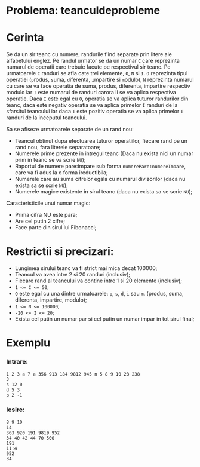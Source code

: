# Problema: teanculdeprobleme
# Cerinta

Se da un sir teanc cu numere, randurile fiind separate prin litere ale alfabetului englez. Pe randul urmator se da un numar `C` care reprezinta numarul de operatii care trebuie facute pe respectivul sir teanc. Pe urmatoarele `C` randuri se afla cate trei elemente, `O`, `N` si `I`. `O` reprezinta tipul operatiei (`p`rodus, `s`uma, `d`iferenta, `i`mpartire si `m`odulo), `N` reprezinta numarul cu care se va face operatia de suma, produs, diferenta, impartire respectiv modulo iar `I` este numarul de randuri carora li se va aplica respectiva operatie. Daca `I` este egal cu `0`, operatia se va aplica tuturor randurilor din teanc, daca este negativ operatia se va aplica primelor `I` randuri de la sfarsitul teancului iar daca `I` este pozitiv operatia se va aplica primelor `I` randuri de la inceputul teancului.

Sa se afiseze urmatoarele separate de un rand nou:
   - Teancul obtinut dupa efectuarea tuturor operatiilor, fiecare rand pe un rand nou, fara literele separatoare;
   - Numerele prime prezente in intregul teanc (Daca nu exista nici un numar prim in teanc se va scrie `NU`);
   - Raportul de numere pare:impare sub forma `numerePare:numereImpare`, care va fi adus la o forma ireductibila;
   - Numerele care au suma cifrelor egala cu numarul divizorilor (daca nu exista sa se scrie `NU`);
   - Numerele magice existente in sirul teanc (daca nu exista sa se scrie `NU`);

Caracteristicile unui numar magic:
   - Prima cifra NU este para;
   - Are cel putin 2 cifre;
   - Face parte din sirul lui Fibonacci;


# Restrictii si precizari:
 - Lungimea sirului teanc va fi strict mai mica decat 100000;
 - Teancul va avea intre 2 si 20 randuri (inclusiv);
 - Fiecare rand al teancului va contine intre 1 si 20 elemente (inclusiv);
 - `1 <= C <= 50`;
 - `O` este egal cu una dintre urmatoarele: `p`, `s`, `d`, `i` sau `m`. (produs, suma, diferenta, impartire, modulo);
 - `1 <= N <= 100000`;
 - `-20 <= I <= 20`;
 - Exista cel putin un numar par si cel putin un numar impar in tot sirul final;

# Exemplu
### Intrare:
```
1 2 3 a 7 a 356 913 184 9812 945 n 5 8 9 10 23 238
3
s 12 0
d 5 3
p 2 -1
```

### Iesire:
```
8 9 10
14
363 920 191 9819 952
34 40 42 44 70 500
191
11:4
952
34
```